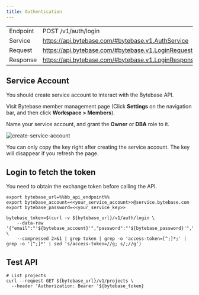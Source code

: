 ```yaml
---
title: Authentication
---
```


|          |                                                     |
| -------- | --------------------------------------------------- |
| Endpoint | POST /v1/auth/login                                 |
| Service  | https://api.bytebase.com/#bytebase.v1.AuthService   |
| Request  | https://api.bytebase.com/#bytebase.v1.LoginRequest  |
| Response | https://api.bytebase.com/#bytebase.v1.LoginResponse |

## Service Account

You should create service account to interact with the Bytebase API.

Visit Bytebase member management page (Click **Settings** on the navigation bar, and then click **Workspace > Members**).

Name your service account, and grant the **Owner** or **DBA** role to it.

![create-service-account](/content/docs/get-started/work-with-terraform/create-service-account.webp)

<HintBlock type="warning">

You can only copy the key right after creating the service account. The key will disappear if you refresh the page.

</HintBlock>

## Login to fetch the token

You need to obtain the exchange token before calling the API.

```text
export bytebase_url=%%bb_api_endpoint%%
export bytebase_account=<<your_service_account>>@service.bytebase.com
export bytebase_password=<<your_service_key>>

bytebase_token=$(curl -v ${bytebase_url}/v1/auth/login \
    --data-raw '{"email":"'${bytebase_account}'","password":"'${bytebase_password}'","web":true}' \
    --compressed 2>&1 | grep token | grep -o 'access-token=[^;]*;' | grep -o '[^;]*' | sed 's/access-token=//g; s/;//g')
```

## Test API

```text
# List projects
curl --request GET ${bytebase_url}/v1/projects \
  --header 'Authorization: Bearer '${bytebase_token}
```
